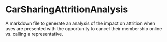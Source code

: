 # CarSharingAttritionAnalysis
A markdown file to generate an analysis of the impact on attrition when uses are presented with the opportunity to cancel their membership online vs. calling a representative.
